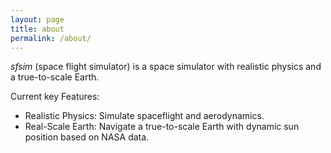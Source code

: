 ```yaml
---
layout: page
title: about
permalink: /about/
---
```


*sfsim* (space flight simulator) is a space simulator with realistic physics and a true-to-scale Earth.

Current key Features:

* Realistic Physics: Simulate spaceflight and aerodynamics.
* Real-Scale Earth: Navigate a true-to-scale Earth with dynamic sun position based on NASA data.
